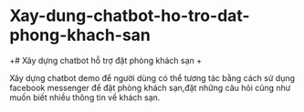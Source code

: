# Xay-dung-chatbot-ho-tro-dat-phong-khach-san
+# Xây dựng chatbot hỗ trợ đặt phòng khách sạn
+

Xây dựng chatbot demo để người dùng có thể tương tác bằng cách sử dụng facebook messenger để đặt phòng khách sạn,đặt những câu hỏi cũng như muốn biết nhiều thông tin về khách sạn.
